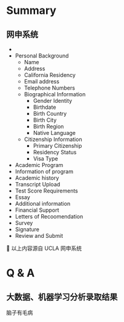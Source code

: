 # Summary

## 网申系统 ##
- 
- Personal Background
  - Name
  - Address
  - California Residency
  - Email address
  - Telephone Numbers 
  - Biographical Information
    - Gender Identity
    - Birthdate
    - Birth Country
    - Birth City	
    - Birth Region
    - Native Language   
  - Citizenship Information
    - Primary Citizenship
    - Residency Status
    - Visa Type
- Academic Program
- Information of program
- Academic history
- Transcript Upload
- Test Score Requirements
- Essay
- Additional information
- Financial Support
- Letters of Recoomendation
- Survey
- Signature
- Review and Submit

:100: 以上内容源自 UCLA 网申系统
# Q & A #

## 大数据、机器学习分析录取结果 ##
脑子有毛病
